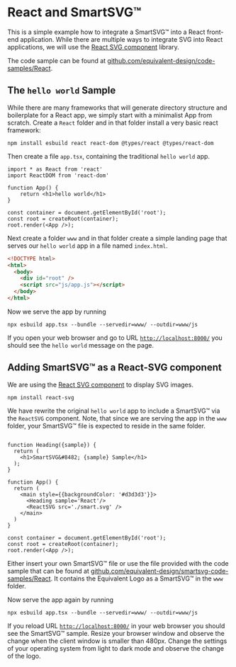 # React and SmartSVG:tm:

This is a simple example how to integrate a SmartSVG:tm: into a React front-end
application. While there are multiple ways to integrate SVG into React
applications, we will use the [React SVG
component](https://www.npmjs.com/package/react-svg) library.

The code sample can be found at
[github.com/equivalent-design/code-samples/React](https://github.com/equivalent-design/code-samples/React).

## The `hello world` Sample

While there are many frameworks that will generate directory structure and
boilerplate for a React app, we simply start with a minimalist App from
scratch. Create a `React` folder and in that folder install a very basic react
framework:

``` shell
npm install esbuild react react-dom @types/react @types/react-dom
```

Then create a file `app.tsx`, containing the traditional `hello world` app.

``` tsx
import * as React from 'react'
import ReactDOM from 'react-dom'

function App() {
    return <h1>hello world</h1>
}

const container = document.getElementById('root');
const root = createRoot(container);
root.render(<App />);
```

Next create a folder `www` and in that folder create a simple landing page that serves our
`hello world` app in a file named `index.html`.

``` html
<!DOCTYPE html>
<html>
  <body>
    <div id="root" />
    <script src="js/app.js"></script>
  </body>
</html>
```

Now we serve the app by running 

``` shell
npx esbuild app.tsx --bundle --servedir=www/ --outdir=www/js
```

If you open your web browser and go to URL
[`http://localhost:8000/`](http://localhost:8000/) you should see the `hello
world` message on the page.

## Adding SmartSVG:tm: as a React-SVG component

We are using the [React SVG component](https://www.npmjs.com/package/react-svg)
to display SVG images.


``` shell
npm install react-svg
```

We have rewrite the original `hello world` app to include a SmartSVG:tm: via the
`ReactSVG` component. Note, that since we are serving the app in the `www`
folder, your SmartSVG:tm: file is expected to reside in the same folder.

``` tsx

function Heading({sample}) {
  return (
    <h1>SmartSVG&#8482; {sample} Sample</h1>
  );
}

function App() {
  return (
    <main style={{backgroundColor: '#d3d3d3'}}>
      <Heading sample='React'/>
      <ReactSVG src='./smart.svg' />
    </main>
  )
}

const container = document.getElementById('root');
const root = createRoot(container);
root.render(<App />);
```

Either insert your own SmartSVG:tm: file or use the file provided with the code
sample that can be found at
[github.com/equivalent-design/smartsvg-code-samples/React](https://github.com/equivalent-design/smartsvg-code-samples/React). It
contains the Equivalent Logo as a SmartSVG:tm: in the `www` folder.

Now serve the app again by running

``` shell
npx esbuild app.tsx --bundle --servedir=www/ --outdir=www/js
```

If you reload URL [`http://localhost:8000/`](http://localhost:8000/) in your web
browser you should see the SmartSVG:tm: sample. Resize your browser window and
observe the change when the client window is smaller than 480px.  Change the
settings of your operating system from light to dark mode and observe the change
of the logo.
